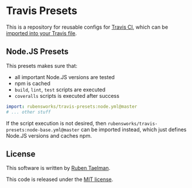 # Travis Presets

This is a repository for reusable configs for [Travis CI](https://travis-ci.com/),
which can be [imported into your Travis file](https://docs.travis-ci.com/user/build-config-imports/).

## Node.JS Presets

This presets makes sure that:
* all important Node.JS versions are tested
* npm is cached
* `build`, `lint`, `test` scripts are executed
* `coveralls` scripts is executed after success

```yml
import: rubensworks/travis-presets:node.yml@master
# ... other stuff
```

If the script execution is not desired, then `rubensworks/travis-presets:node-base.yml@master` can be imported instead,
which just defines Node.JS versions and caches npm.

## License
This software is written by [Ruben Taelman](http://rubensworks.net/).

This code is released under the [MIT license](http://opensource.org/licenses/MIT).

